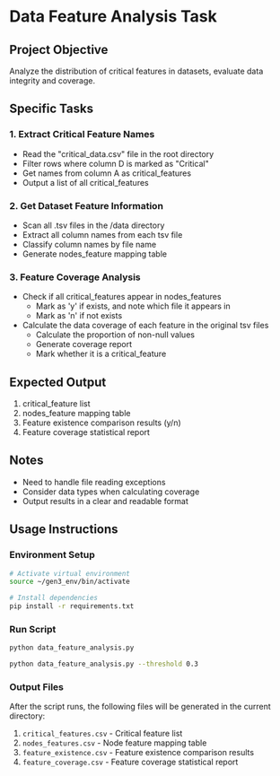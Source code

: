 # Data Feature Analysis Task

## Project Objective
Analyze the distribution of critical features in datasets, evaluate data integrity and coverage.

## Specific Tasks

### 1. Extract Critical Feature Names
- Read the "critical_data.csv" file in the root directory
- Filter rows where column D is marked as "Critical"
- Get names from column A as critical_features
- Output a list of all critical_features

### 2. Get Dataset Feature Information
- Scan all .tsv files in the /data directory
- Extract all column names from each tsv file
- Classify column names by file name
- Generate nodes_feature mapping table

### 3. Feature Coverage Analysis
- Check if all critical_features appear in nodes_features
  - Mark as 'y' if exists, and note which file it appears in
  - Mark as 'n' if not exists
- Calculate the data coverage of each feature in the original tsv files
  - Calculate the proportion of non-null values
  - Generate coverage report
  - Mark whether it is a critical_feature

## Expected Output
1. critical_feature list
2. nodes_feature mapping table
3. Feature existence comparison results (y/n)
4. Feature coverage statistical report

## Notes
- Need to handle file reading exceptions
- Consider data types when calculating coverage
- Output results in a clear and readable format

## Usage Instructions

### Environment Setup
```bash
# Activate virtual environment
source ~/gen3_env/bin/activate

# Install dependencies
pip install -r requirements.txt
```

### Run Script
```bash
python data_feature_analysis.py
```
```bash
python data_feature_analysis.py --threshold 0.3
```


### Output Files
After the script runs, the following files will be generated in the current directory:
1. `critical_features.csv` - Critical feature list
2. `nodes_features.csv` - Node feature mapping table
3. `feature_existence.csv` - Feature existence comparison results
4. `feature_coverage.csv` - Feature coverage statistical report